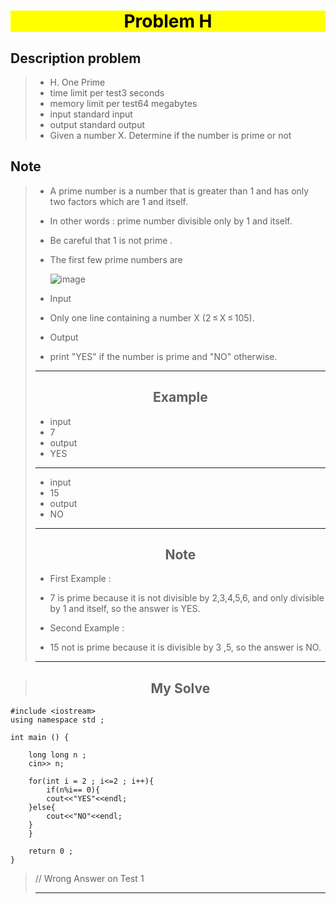 <h1 style="text-align:center;background:yellow;color:black" > Problem H </h1>

<h2> Description problem  </h2>

> * H. One Prime
> * time limit per test3 seconds
> * memory limit per test64 megabytes
> *  input standard input
> * output standard output
> * Given a number X. Determine if the number is prime or not
>>
<h2> Note </h2>

> * A prime number is a number that is greater than 1 and has only two factors which are 1 and itself.
> * In other words : prime number divisible only by 1 and itself.
> * Be careful that 1 is not prime .
> * The first few prime numbers are
>
>    ![image](https://espresso.codeforces.com/cffbbc0a8003151adbd88c8cc77237c56ccb224a.png)
>
> * Input
> * Only one line containing a number X (2 ≤ X ≤ 105).
>
> * Output
> * print "YES" if the number is prime and "NO" otherwise.
> ---
>>
> ## <center>Example </center>
>>
> * input
> * 7
> * output
> * YES
> ---
> * input
> * 15
> * output
> * NO
> ---
> 
> ## <center> Note </center>
> * First Example :
> 
> * 7 is prime because it is not divisible by 2,3,4,5,6, and only divisible by 1 and itself, so the answer is YES.
> 
> * Second Example :
> 
> * 15 not is prime because it is divisible by 3 ,5, so the answer is NO.
> 
>
> --- 

> ## <center> My Solve </center>
```
#include <iostream>
using namespace std ; 

int main () {

    long long n ; 
    cin>> n; 
    
    for(int i = 2 ; i<=2 ; i++){
        if(n%i== 0){
        cout<<"YES"<<endl;
    }else{
        cout<<"NO"<<endl;
    }
    }

    return 0 ;
}

```
> 
> // Wrong Answer on Test 1
>
> ---
